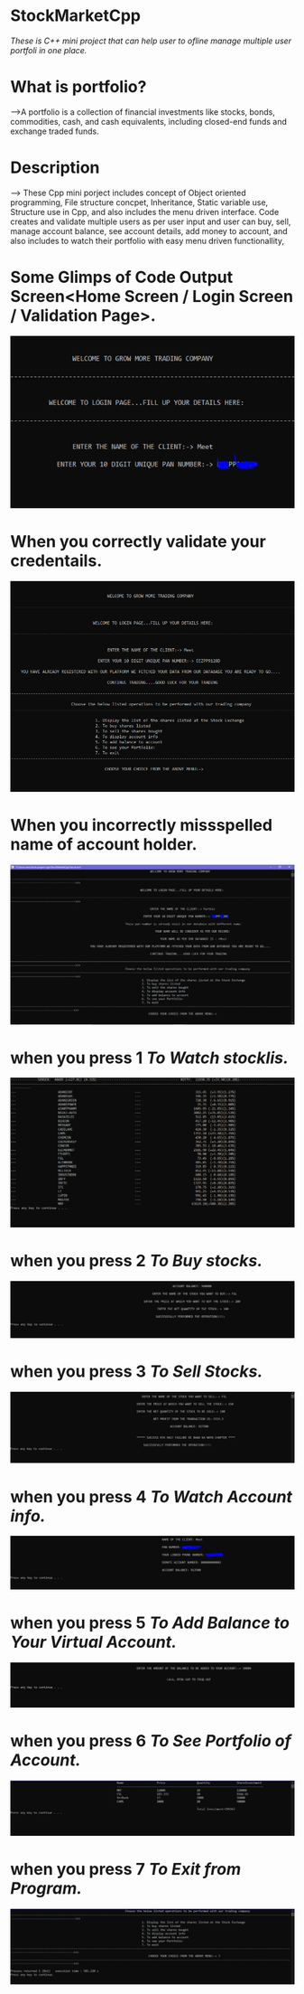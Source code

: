 # StockMarketCpp
*These is C++ mini project that can help user to ofline manage multiple user portfoli in one place.*

# What is portfolio?
-->A portfolio is a collection of financial investments like stocks, bonds, commodities, cash, and cash equivalents, including closed-end funds and exchange traded funds.

# Description
--> These Cpp mini porject includes concept of Object oriented programming, File structure concpet, Inheritance, Static variable use, Structure use in Cpp, and also includes the menu driven interface. Code creates and validate multiple users as per user input and user can buy, sell, manage account balance, see account details, add money to account, and also includes to watch their portfolio with easy menu driven functionallity,

# Some Glimps of Code Output Screen<Home Screen / Login Screen / Validation Page>.
![alt text](https://github.com/Meet19aug/StockMarketCpp/blob/main/img/home.PNG)
  
# When you correctly validate your credentails.
![alt text](https://github.com/Meet19aug/StockMarketCpp/blob/main/img/homePageValidate.PNG)
  
# When you incorrectly missspelled name of account holder.  
![alt text](https://github.com/Meet19aug/StockMarketCpp/blob/main/img/homePageProblem.PNG)
  
# when you press 1 *To Watch stocklis.*
![alt text](https://github.com/Meet19aug/StockMarketCpp/blob/main/img/stocklist.PNG)
 
# when you press 2 *To Buy stocks.*
![alt text](https://github.com/Meet19aug/StockMarketCpp/blob/main/img/buyStocks.PNG)
  
# when you press 3 *To Sell Stocks.*
![alt text](https://github.com/Meet19aug/StockMarketCpp/blob/main/img/sellStock.PNG)
  
# when you press 4 *To Watch Account info.*
![alt text](https://github.com/Meet19aug/StockMarketCpp/blob/main/img/accountInfo.PNG)

# when you press 5 *To Add Balance to Your Virtual Account.*
![alt text](https://github.com/Meet19aug/StockMarketCpp/blob/main/img/AddingBalance.PNG)
  
# when you press 6 *To See Portfolio of Account.*
![alt text](https://github.com/Meet19aug/StockMarketCpp/blob/main/img/portfolio.PNG)

# when you press 7 *To Exit from Program.*
![alt text](https://github.com/Meet19aug/StockMarketCpp/blob/main/img/exit.PNG)

